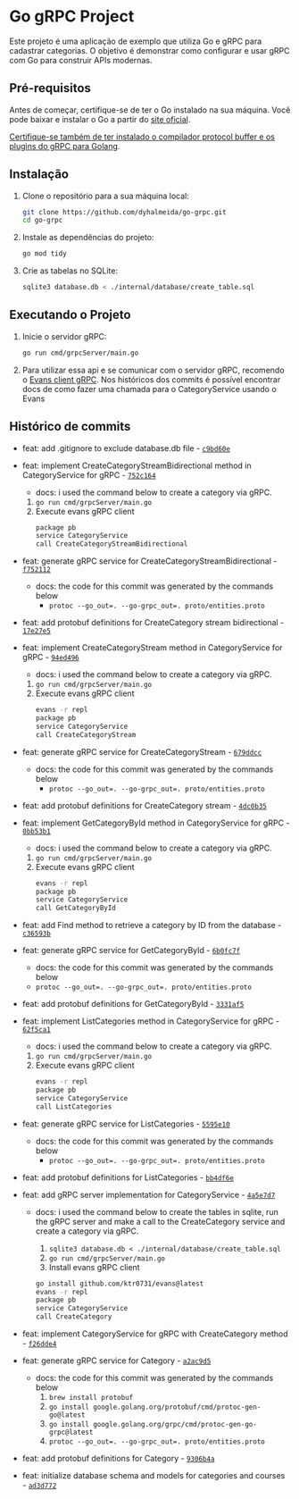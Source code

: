 # Go gRPC Project

Este projeto é uma aplicação de exemplo que utiliza Go e gRPC para cadastrar categorias. O objetivo é demonstrar como configurar e usar gRPC com Go para construir APIs modernas.

## Pré-requisitos

Antes de começar, certifique-se de ter o Go instalado na sua máquina. Você pode baixar e instalar o Go a partir do [site oficial](https://golang.org/dl/).

[Certifique-se também de ter instalado o compilador protocol buffer e os plugins do gRPC para Golang](https://grpc.io/docs/languages/go/quickstart/).


## Instalação

1. Clone o repositório para a sua máquina local:
    ```sh
    git clone https://github.com/dyhalmeida/go-grpc.git
    cd go-grpc
    ```

2. Instale as dependências do projeto:
    ```sh
    go mod tidy
    ```

2. Crie as tabelas no SQLite:
    ```sh
    sqlite3 database.db < ./internal/database/create_table.sql 
    ```

## Executando o Projeto

1. Inicie o servidor gRPC:
    ```sh
    go run cmd/grpcServer/main.go
    ```

2. Para utilizar essa api e se comunicar com o servidor gRPC, recomendo o [Evans client gRPC](https://github.com/ktr0731/evans). Nos históricos dos commits é possível encontrar docs de como fazer uma chamada para o CategoryService usando o Evans

## Histórico de commits

- feat: add .gitignore to exclude database.db file - [`c9bd60e`](https://github.com/dyhalmeida/go-grpc/commit/c9bd60e5098a0b163f167fd49aa567e921709351)

- feat: implement CreateCategoryStreamBidirectional method in CategoryService for gRPC - [`752c164`](https://github.com/dyhalmeida/go-grpc/commit/752c1641ff2d82d3a045ee1e02817b48b6c579c0)
   - docs: i used the command below to create a category via gRPC.
    1. `go run cmd/grpcServer/main.go`
    2. Execute evans gRPC client
        ```bash
        package pb
        service CategoryService
        call CreateCategoryStreamBidirectional
        ```
- feat: generate gRPC service for CreateCategoryStreamBidirectional - [`f752112`](https://github.com/dyhalmeida/go-grpc/commit/f752112df30cf33adc8c2cb632ff2f0ae9c4873d)
   - docs: the code for this commit was generated by the commands below
      - `protoc --go_out=. --go-grpc_out=. proto/entities.proto`

- feat: add protobuf definitions for CreateCategory stream bidirectional - [`17e27e5`](https://github.com/dyhalmeida/go-grpc/commit/17e27e5c28f9a2520c89034b1a334eca828f5c46)

- feat: implement CreateCategoryStream method in CategoryService for gRPC - [`94ed496`](https://github.com/dyhalmeida/go-grpc/commit/94ed49607ace6d1935a2870df178fbc698199278)
   - docs: i used the command below to create a category via gRPC.
    1. `go run cmd/grpcServer/main.go`
    2. Execute evans gRPC client
        ```bash
        evans -r repl
        package pb
        service CategoryService
        call CreateCategoryStream
        ```

- feat: generate gRPC service for CreateCategoryStream - [`679ddcc`](https://github.com/dyhalmeida/go-grpc/commit/679ddcc669e3cfb4d89c5cb6217dee1818ef78c3)
   - docs: the code for this commit was generated by the commands below
      - `protoc --go_out=. --go-grpc_out=. proto/entities.proto`

- feat: add protobuf definitions for CreateCategory stream - [`4dc0b35`](https://github.com/dyhalmeida/go-grpc/commit/4dc0b35eebf8ba87671bd4b36ba5b0f78ba7aaac)

- feat: implement GetCategoryById method in CategoryService for gRPC - [`0bb53b1`](https://github.com/dyhalmeida/go-grpc/commit/0bb53b1ba98c111700abcde2c2ec1fcdc947d1e3)
   - docs: i used the command below to create a category via gRPC.
    1. `go run cmd/grpcServer/main.go`
    2. Execute evans gRPC client
        ```bash
        evans -r repl
        package pb
        service CategoryService
        call GetCategoryById
        ```

- feat: add Find method to retrieve a category by ID from the database - [`c36593b`](https://github.com/dyhalmeida/go-grpc/commit/c36593b381a020610f47e6ab0589840ccc0acf34)

- feat: generate gRPC service for GetCategoryById - [`6b0fc7f`](https://github.com/dyhalmeida/go-grpc/commit/6b0fc7f2f4115cb31ff9acd023feb1fd6b64d0b8)
   - docs: the code for this commit was generated by the commands below
    - `protoc --go_out=. --go-grpc_out=. proto/entities.proto`

- feat: add protobuf definitions for GetCategoryById - [`3331af5`](https://github.com/dyhalmeida/go-grpc/commit/3331af54d68d5d99de15bc830dd3d2daf64ecaf8)

- feat: implement ListCategories method in CategoryService for gRPC - [`62f5ca1`](https://github.com/dyhalmeida/go-grpc/commit/62f5ca16f8a9ee59c73a956c458652a3cd322ed9)
   - docs: i used the command below to create a category via gRPC.
    1. `go run cmd/grpcServer/main.go`
    2. Execute evans gRPC client
        ```bash
        evans -r repl
        package pb
        service CategoryService
        call ListCategories
        ```

- feat: generate gRPC service for ListCategories - [`5595e10`](https://github.com/dyhalmeida/go-grpc/commit/5595e10d217c13cab0803098e114f9378e1efeca)
   - docs: the code for this commit was generated by the commands below
      - `protoc --go_out=. --go-grpc_out=. proto/entities.proto`

- feat: add protobuf definitions for ListCategories - [`bb4df6e`](https://github.com/dyhalmeida/go-grpc/commit/bb4df6e261b0edb1e3ad78d8cb760e0d7f3edc73)

- feat: add gRPC server implementation for CategoryService - [`4a5e7d7`](https://github.com/dyhalmeida/go-grpc/commit/4a5e7d7d72b247763f541d4edccf7141204d2b56)
   - docs: i used the command below to create the tables in sqlite,
run the gRPC server and make a call to the CreateCategory service and create a category via gRPC.

      1. `sqlite3 database.db < ./internal/database/create_table.sql`
      2. `go run cmd/grpcServer/main.go`
      3. Install evans gRPC client
        ```bash
        go install github.com/ktr0731/evans@latest
        evans -r repl
        package pb
        service CategoryService
        call CreateCategory
        ```

- feat: implement CategoryService for gRPC with CreateCategory method - [`f26dde4`](https://github.com/dyhalmeida/go-grpc/commit/f26dde4e67790377848c86e4d87608a2a6447d0e)

- feat: generate gRPC service for Category - [`a2ac9d5`](https://github.com/dyhalmeida/go-grpc/commit/a2ac9d5ec08ea8a0745e819c16f3a08bb55959f0)
   - docs: the code for this commit was generated by the commands below
      1. `brew install protobuf`
      2. `go install google.golang.org/protobuf/cmd/protoc-gen-go@latest`
      3. `go install google.golang.org/grpc/cmd/protoc-gen-go-grpc@latest`
      4. `protoc --go_out=. --go-grpc_out=. proto/entities.proto`

- feat: add protobuf definitions for Category - [`9306b4a`](https://github.com/dyhalmeida/go-grpc/commit/9306b4a59135f3ce44025ce3ecd83d49dd7fdf78)

- feat: initialize database schema and models for categories and courses - [`ad3d772`](https://github.com/dyhalmeida/go-grpc/commit/ad3d7720f8a9008bea221f557085c27be72de1d3)
